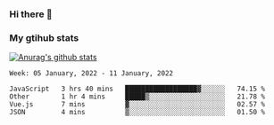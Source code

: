 ### Hi there 👋

### My gtihub stats

[![Anurag's github stats](https://github-readme-stats.vercel.app/api?username=gaozhidong)](https://github.com/gaozhidong/github-readme-stats)

<!--START_SECTION:waka-->
```text
Week: 05 January, 2022 - 11 January, 2022

JavaScript   3 hrs 40 mins   ██████████████████▓░░░░░░   74.15 % 
Other        1 hr 4 mins     █████▒░░░░░░░░░░░░░░░░░░░   21.78 % 
Vue.js       7 mins          ▓░░░░░░░░░░░░░░░░░░░░░░░░   02.57 % 
JSON         4 mins          ▒░░░░░░░░░░░░░░░░░░░░░░░░   01.50 % 
```
<!--END_SECTION:waka-->